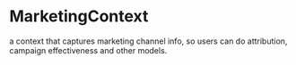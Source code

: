 # MarketingContext
a context that captures marketing channel info, so users can do attribution, campaign 
effectiveness and other models.
